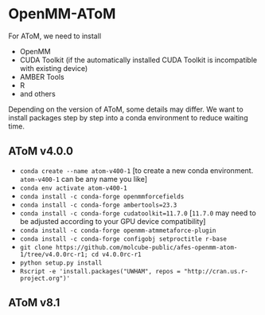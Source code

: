 OpenMM-AToM
==

For AToM, we need to install 

 -  OpenMM
 -  CUDA Toolkit (if the automatically installed CUDA Toolkit is incompatible with existing device)
 -  AMBER Tools
 -  R
 -  and others

Depending on the version of AToM, some details may differ. We want to install packages step by step into a conda environment to reduce waiting time.

AToM v4.0.0 
- 

 - `conda create --name atom-v400-1` [to create a new conda environment. `atom-v400-1` can be any name you like]
 - `conda env activate atom-v400-1`
 - `conda install -c conda-forge openmmforcefields`
 - `conda install -c conda-forge ambertools=23.3`
 - `conda install -c conda-forge cudatoolkit=11.7.0` [`11.7.0` may need to be adjusted according to your GPU device compatibility]
 - `conda install -c conda-forge openmm-atmmetaforce-plugin`
 - `conda install -c conda-forge configobj setproctitle r-base`
 - `git clone https://github.com/molcube-public/afes-openmm-atom-1/tree/v4.0.0rc-r1; cd v4.0.0rc-r1`
 - `python setup.py install`
 - `Rscript -e 'install.packages("UWHAM", repos = "http://cran.us.r-project.org")' `

AToM v8.1
- 
